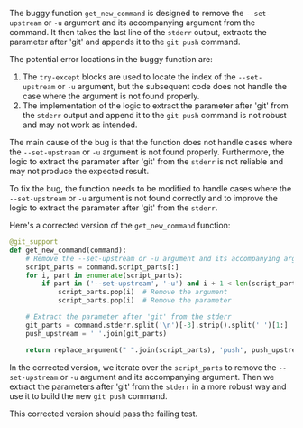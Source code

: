 The buggy function `get_new_command` is designed to remove the `--set-upstream` or `-u` argument and its accompanying argument from the command. It then takes the last line of the `stderr` output, extracts the parameter after 'git' and appends it to the `git push` command.

The potential error locations in the buggy function are:
1. The `try-except` blocks are used to locate the index of the `--set-upstream` or `-u` argument, but the subsequent code does not handle the case where the argument is not found properly.
2. The implementation of the logic to extract the parameter after 'git' from the `stderr` output and append it to the `git push` command is not robust and may not work as intended.

The main cause of the bug is that the function does not handle cases where the `--set-upstream` or `-u` argument is not found properly. Furthermore, the logic to extract the parameter after 'git' from the `stderr` is not reliable and may not produce the expected result.

To fix the bug, the function needs to be modified to handle cases where the `--set-upstream` or `-u` argument is not found correctly and to improve the logic to extract the parameter after 'git' from the `stderr`.

Here's a corrected version of the `get_new_command` function:

```python
@git_support
def get_new_command(command):
    # Remove the --set-upstream or -u argument and its accompanying argument
    script_parts = command.script_parts[:]
    for i, part in enumerate(script_parts):
        if part in ('--set-upstream', '-u') and i + 1 < len(script_parts):
            script_parts.pop(i)  # Remove the argument
            script_parts.pop(i)  # Remove the parameter

    # Extract the parameter after 'git' from the stderr
    git_parts = command.stderr.split('\n')[-3].strip().split(' ')[1:] 
    push_upstream = ' '.join(git_parts)

    return replace_argument(" ".join(script_parts), 'push', push_upstream)
```

In the corrected version, we iterate over the `script_parts` to remove the `--set-upstream` or `-u` argument and its accompanying argument. Then we extract the parameters after 'git' from the `stderr` in a more robust way and use it to build the new `git push` command.

This corrected version should pass the failing test.